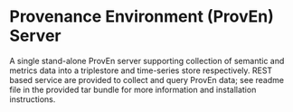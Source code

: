 # Provenance Environment (ProvEn) Server
A single stand-alone ProvEn server supporting collection of semantic and metrics data into a triplestore and time-series store respectively.
REST based service are provided to collect and query ProvEn data; see readme file in the provided tar bundle for more information and installation instructions.
